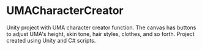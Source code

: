 # UMACharacterCreator
Unity project with UMA character creator function. The canvas has buttons to adjust UMA's height, skin tone, hair styles, clothes, and so forth. Project created using Unity and C# scripts.
